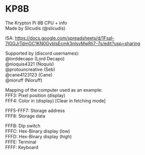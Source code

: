 # KP8B
The Krypton Pi 8B CPU + info                                                                                                  
Made by Slicudis (@slicudis)

ISA: https://docs.google.com/spreadsheets/d/1Fsal-7lGGJrTdmGC1KN0GybIsEcmk3nlsvMwRli7-7s/edit?usp=sharing                     

Supported by (discord usernames):           
@lorddecapo (Lord Decapo)                                                                                                    
@nioquis4321 (Ñoquis)                                                                                                         
@protouncreative (Seb)                                                                                                        
@cane4123123 (Cane)                                                                                                           
@nioruff (Nioruff)                                                                                                            

Mapping of the computer used as an example:                                                                                   
FFF3: Pixel position (display)                                                                                               
FFF4: Color in (display)  [Clear in fetching mode]                             

FFF5-FFF7: Storage address                                                                                                   
FFF8: Storage data

FFFB: Dip switch                                                                                                              
FFFC: Hex-Binary display (low)                                                                                                
FFFD: Hex-Binary display (high)                                                                                               
FFFE: Terminal                                                                                                                
FFFF: Keyboard 
